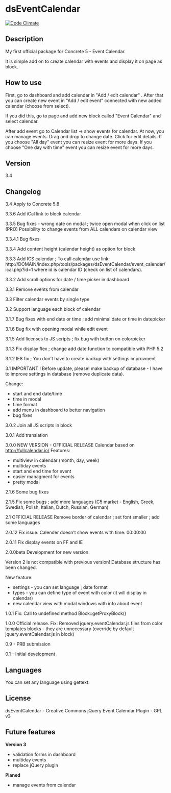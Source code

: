 dsEventCalendar
================

[![Code Climate](https://codeclimate.com/github/dszymczuk/dsEventCalendar57/badges/gpa.svg)](https://codeclimate.com/github/dszymczuk/dsEventCalendar57)

Description
----
My first official package for Concrete 5 - Event Calendar.

It is simple add on to create calendar with events and display it on page as block.


How to use
----
First, go to dashboard and add calendar in "Add / edit calendar" . After that you can create new event in "Add / edit event" connected with new added calendar (choose from select).

If you did this, go to page and add new block called "Event Calendar" and select calendar.

After add event go to Calendar list -> show events for calendar. At now, you can manage events.
Drag and drop to change date.
Click for edit details.
If you choose "All day" event you can resize event for more days.
If you choose "One day with time" event you can resize event for more days.


Version
----
3.4

Changelog
---------
3.4
Apply to Concrete 5.8

3.3.6
Add iCal link to block calendar

3.3.5
Bug fixes - wrong date on modal ; twice open modal when click on list (PRO)
Possibility to change events from ALL calendars on calendar view

3.3.4.1
Bug fixes

3.3.4
Add content height (calendar height) as option for block

3.3.3
Add ICS calendar ; To call calendar use link:
http://DOMAIN/index.php/tools/packages/dsEventCalendar/event_calendar/ical.php?id=1
where id is calendar ID (check on list of calendars).

3.3.2
Add scroll options for date / time picker in dashboard

3.3.1
Remove events from calendar

3.3
Filter calendar events by single type

3.2
Support language each block of calendar

3.1.7
Bug fixes with end date or time ; add minimal date or time in datepicker

3.1.6
Bug fix with opening modal while edit event

3.1.5
Add licenses to JS scripts ; fix bug with button on colorpicker

3.1.3
Fix display flex ; change add date function to compatible with PHP 5.2

3.1.2
IE8 fix ; You don't have to create backup with settings improvment

3.1
IMPORTANT !
Before update, please! make backup of database - I have to improve settings in database (remove duplicate data).

Change:
* start and end date/time
* time in modal
* time format
* add menu in dashboard to better navigation
* bug fixes


3.0.2
Join all JS scripts in block

3.0.1
Add translation

3.0.0
NEW VERSION - OFFICIAL RELEASE
Calendar based on http://fullcalendar.io/
Features:
* multiview in calendar (month, day, week)
* multiday events
* start and end time for event
* easier managment for events
* pretty modal

2.1.6
Some bug fixes

2.1.5
Fix some bugs ; add more languages (C5 market - English, Greek, Swedish, Polish, Italian, Dutch, Russian, German)

2.1
OFFICIAL RELEASE
Remove border of calendar ; set font smaller ; add some languages

2.0.12
Fix issue: Calender doesn't show events with time: 00:00:00

2.0.11
Fix display events on FF and IE

2.0.0beta
Development for new version.

Version 2 is not compatible with previous version! Database structure has been changed.

New feature:
* settings - you can set language ; date format
* types - you can define type of event with color (it will display in calendar)
* new calendar view with modal windows with info about event

1.0.1
Fix: Call to undefined method Block::getProxyBlock()

1.0.0
Official release. Fix: Removed jquery.eventCalendar.js files from color templates blocks - they are unnecessary (override by default jquery.eventCalendar.js in block)

0.9 - PRB submission

0.1 - Initial development 

Languages
----
You can set any language using gettext.


License
----
dsEventCalendar - Creative Commons
jQuery Event Calendar Plugin - GPL v3

Future features
----
__Version 3__
* validation forms in dashboard
* multiday events
* replace jQuery plugin

__Planed__
* manage events from calendar
